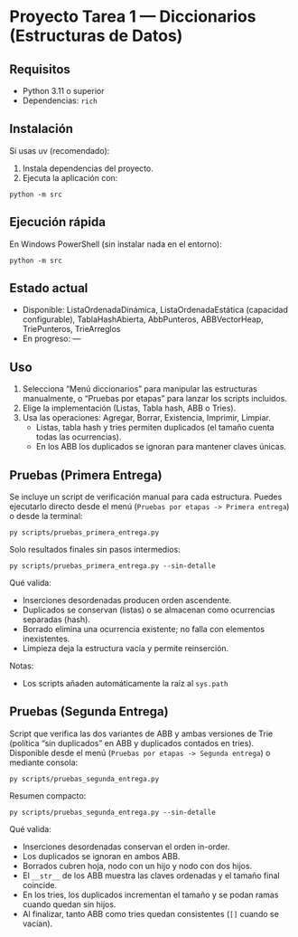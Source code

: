 Proyecto Tarea 1 — Diccionarios (Estructuras de Datos)
======================================================

Requisitos
----------

- Python 3.11 o superior
- Dependencias: `rich`

Instalación
-----------

Si usas uv (recomendado):

1. Instala dependencias del proyecto.
2. Ejecuta la aplicación con:

```
python -m src
```

Ejecución rápida
----------------

En Windows PowerShell (sin instalar nada en el entorno):

```
python -m src
```

Estado actual
-------------

- Disponible: ListaOrdenadaDinámica, ListaOrdenadaEstática (capacidad configurable), TablaHashAbierta, AbbPunteros, ABBVectorHeap, TriePunteros, TrieArreglos
- En progreso: —

Uso
---

1. Selecciona “Menú diccionarios” para manipular las estructuras manualmente, o “Pruebas por etapas” para lanzar los scripts incluidos.
2. Elige la implementación (Listas, Tabla hash, ABB o Tries).
3. Usa las operaciones: Agregar, Borrar, Existencia, Imprimir, Limpiar.
	- Listas, tabla hash y tries permiten duplicados (el tamaño cuenta todas las ocurrencias).
	- En los ABB los duplicados se ignoran para mantener claves únicas.

Pruebas (Primera Entrega)
-------------------------

Se incluye un script de verificación manual para cada estructura. Puedes
ejecutarlo directo desde el menú (`Pruebas por etapas -> Primera entrega`) o
desde la terminal:

```
py scripts/pruebas_primera_entrega.py
```

Solo resultados finales sin pasos intermedios:

```
py scripts/pruebas_primera_entrega.py --sin-detalle
```

Qué valida:

- Inserciones desordenadas producen orden ascendente.
- Duplicados se conservan (listas) o se almacenan como ocurrencias separadas (hash).
- Borrado elimina una ocurrencia existente; no falla con elementos inexistentes.
- Limpieza deja la estructura vacía y permite reinserción.

Notas:
- Los scripts añaden automáticamente la raíz al `sys.path`

Pruebas (Segunda Entrega)
-------------------------

Script que verifica las dos variantes de ABB y ambas versiones de Trie (política “sin duplicados” en ABB y duplicados contados en tries). Disponible desde el menú (`Pruebas por etapas -> Segunda entrega`) o mediante consola:

```
py scripts/pruebas_segunda_entrega.py
```

Resumen compacto:

```
py scripts/pruebas_segunda_entrega.py --sin-detalle
```

Qué valida:

- Inserciones desordenadas conservan el orden in-order.
- Los duplicados se ignoran en ambos ABB.
- Borrados cubren hoja, nodo con un hijo y nodo con dos hijos.
- El `__str__` de los ABB muestra las claves ordenadas y el tamaño final coincide.
- En los tries, los duplicados incrementan el tamaño y se podan ramas cuando quedan sin hijos.
- Al finalizar, tanto ABB como tries quedan consistentes (`[]` cuando se vacían).


